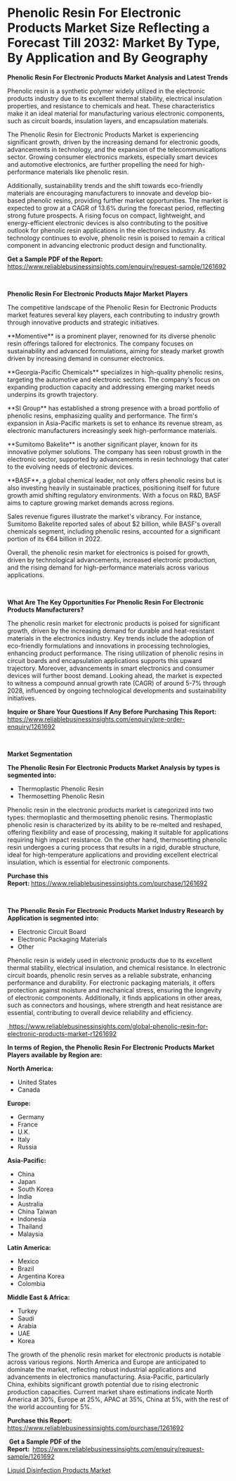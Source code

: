 <p><h1>Phenolic Resin For Electronic Products Market Size Reflecting a Forecast Till 2032: Market By Type, By Application and By Geography</h1></p><p><strong>Phenolic Resin For Electronic Products Market Analysis and Latest Trends</strong></p>
<p><p>Phenolic resin is a synthetic polymer widely utilized in the electronic products industry due to its excellent thermal stability, electrical insulation properties, and resistance to chemicals and heat. These characteristics make it an ideal material for manufacturing various electronic components, such as circuit boards, insulation layers, and encapsulation materials. </p><p>The Phenolic Resin for Electronic Products Market is experiencing significant growth, driven by the increasing demand for electronic goods, advancements in technology, and the expansion of the telecommunications sector. Growing consumer electronics markets, especially smart devices and automotive electronics, are further propelling the need for high-performance materials like phenolic resin. </p><p>Additionally, sustainability trends and the shift towards eco-friendly materials are encouraging manufacturers to innovate and develop bio-based phenolic resins, providing further market opportunities. The market is expected to grow at a CAGR of 13.6% during the forecast period, reflecting strong future prospects. A rising focus on compact, lightweight, and energy-efficient electronic devices is also contributing to the positive outlook for phenolic resin applications in the electronics industry. As technology continues to evolve, phenolic resin is poised to remain a critical component in advancing electronic product design and functionality.</p></p>
<p><strong>Get a Sample PDF of the Report:&nbsp;</strong> <a href="https://www.reliablebusinessinsights.com/enquiry/request-sample/1261692?utm_campaign=2032&utm_medium=2&utm_source=Github&utm_content=ia&utm_term=02022025&utm_id=phenolic-resin-for-electronic-products">https://www.reliablebusinessinsights.com/enquiry/request-sample/1261692</a></p>
<p>&nbsp;</p>
<p><strong>Phenolic Resin For Electronic Products Major Market Players</strong></p>
<p><p>The competitive landscape of the Phenolic Resin for Electronic Products market features several key players, each contributing to industry growth through innovative products and strategic initiatives.</p><p>**Momentive** is a prominent player, renowned for its diverse phenolic resin offerings tailored for electronics. The company focuses on sustainability and advanced formulations, aiming for steady market growth driven by increasing demand in consumer electronics.</p><p>**Georgia-Pacific Chemicals** specializes in high-quality phenolic resins, targeting the automotive and electronic sectors. The company's focus on expanding production capacity and addressing emerging market needs underpins its growth trajectory.</p><p>**SI Group** has established a strong presence with a broad portfolio of phenolic resins, emphasizing quality and performance. The firm's expansion in Asia-Pacific markets is set to enhance its revenue stream, as electronic manufacturers increasingly seek high-performance materials.</p><p>**Sumitomo Bakelite** is another significant player, known for its innovative polymer solutions. The company has seen robust growth in the electronic sector, supported by advancements in resin technology that cater to the evolving needs of electronic devices.</p><p>**BASF**, a global chemical leader, not only offers phenolic resins but is also investing heavily in sustainable practices, positioning itself for future growth amid shifting regulatory environments. With a focus on R&D, BASF aims to capture growing market demands across regions.</p><p>Sales revenue figures illustrate the market's vibrancy. For instance, Sumitomo Bakelite reported sales of about $2 billion, while BASF's overall chemicals segment, including phenolic resins, accounted for a significant portion of its €64 billion in 2022. </p><p>Overall, the phenolic resin market for electronics is poised for growth, driven by technological advancements, increased electronic production, and the rising demand for high-performance materials across various applications.</p></p>
<p>&nbsp;</p>
<p><strong>What Are The Key Opportunities For Phenolic Resin For Electronic Products Manufacturers?</strong></p>
<p><p>The phenolic resin market for electronic products is poised for significant growth, driven by the increasing demand for durable and heat-resistant materials in the electronics industry. Key trends include the adoption of eco-friendly formulations and innovations in processing technologies, enhancing product performance. The rising utilization of phenolic resins in circuit boards and encapsulation applications supports this upward trajectory. Moreover, advancements in smart electronics and consumer devices will further boost demand. Looking ahead, the market is expected to witness a compound annual growth rate (CAGR) of around 5-7% through 2028, influenced by ongoing technological developments and sustainability initiatives.</p></p>
<p><strong>Inquire or Share Your Questions If Any Before Purchasing This Report:</strong> <a href="https://www.reliablebusinessinsights.com/enquiry/pre-order-enquiry/1261692?utm_campaign=2032&utm_medium=2&utm_source=Github&utm_content=ia&utm_term=02022025&utm_id=phenolic-resin-for-electronic-products">https://www.reliablebusinessinsights.com/enquiry/pre-order-enquiry/1261692</a></p>
<p>&nbsp;</p>
<p><strong>Market Segmentation</strong></p>
<p><strong>The Phenolic Resin For Electronic Products Market Analysis by types is segmented into:</strong></p>
<p><ul><li>Thermoplastic Phenolic Resin</li><li>Thermosetting Phenolic Resin</li></ul></p>
<p><p>Phenolic resin in the electronic products market is categorized into two types: thermoplastic and thermosetting phenolic resins. Thermoplastic phenolic resin is characterized by its ability to be re-melted and reshaped, offering flexibility and ease of processing, making it suitable for applications requiring high impact resistance. On the other hand, thermosetting phenolic resin undergoes a curing process that results in a rigid, durable structure, ideal for high-temperature applications and providing excellent electrical insulation, which is essential for electronic components.</p></p>
<p><strong>Purchase this Report:&nbsp;</strong><a href="https://www.reliablebusinessinsights.com/purchase/1261692?utm_campaign=2032&utm_medium=2&utm_source=Github&utm_content=ia&utm_term=02022025&utm_id=phenolic-resin-for-electronic-products">https://www.reliablebusinessinsights.com/purchase/1261692</a></p>
<p>&nbsp;</p>
<p><strong>The Phenolic Resin For Electronic Products Market Industry Research by Application is segmented into:</strong></p>
<p><ul><li>Electronic Circuit Board</li><li>Electronic Packaging Materials</li><li>Other</li></ul></p>
<p><p>Phenolic resin is widely used in electronic products due to its excellent thermal stability, electrical insulation, and chemical resistance. In electronic circuit boards, phenolic resin serves as a reliable substrate, enhancing performance and durability. For electronic packaging materials, it offers protection against moisture and mechanical stress, ensuring the longevity of electronic components. Additionally, it finds applications in other areas, such as connectors and housings, where strength and heat resistance are essential, contributing to overall device reliability and efficiency.</p></p>
<p><a href="https://www.reliablebusinessinsights.com/global-phenolic-resin-for-electronic-products-market-r1261692?utm_campaign=2032&utm_medium=2&utm_source=Github&utm_content=ia&utm_term=02022025&utm_id=phenolic-resin-for-electronic-products">&nbsp;https://www.reliablebusinessinsights.com/global-phenolic-resin-for-electronic-products-market-r1261692</a></p>
<p><strong>In terms of Region, the Phenolic Resin For Electronic Products Market Players available by Region are:</strong></p>
<p>
    <p> <strong> North America: </strong>
        <ul>
            <li>United States</li>
            <li>Canada</li>
        </ul>
        </p> 
    <p> <strong> Europe: </strong>
        <ul>
            <li>Germany</li>
            <li>France</li>
            <li>U.K.</li>
            <li>Italy</li>
            <li>Russia</li>
        </ul>
        </p> 
    <p> <strong> Asia-Pacific: </strong>
        <ul>
            <li>China</li>
            <li>Japan</li>
            <li>South Korea</li>
            <li>India</li>
            <li>Australia</li>
            <li>China Taiwan</li>
            <li>Indonesia</li>
            <li>Thailand</li>
            <li>Malaysia</li>
        </ul>
        </p> 
    <p> <strong> Latin America: </strong>
        <ul>
            <li>Mexico</li>
            <li>Brazil</li>
            <li>Argentina Korea</li>
            <li>Colombia</li>
        </ul>
        </p> 
    <p> <strong> Middle East & Africa: </strong>
        <ul>
            <li>Turkey</li>
            <li>Saudi</li>
            <li>Arabia</li>
            <li>UAE</li>
            <li>Korea</li>
        </ul>
    </p>
    </p>
<p><p>The growth of the phenolic resin market for electronic products is notable across various regions. North America and Europe are anticipated to dominate the market, reflecting robust industrial applications and advancements in electronics manufacturing. Asia-Pacific, particularly China, exhibits significant growth potential due to rising electronic production capacities. Current market share estimations indicate North America at 30%, Europe at 25%, APAC at 35%, China at 5%, with the rest of the world accounting for 5%.</p></p>
<p><strong>Purchase this Report: </strong><a href="https://www.reliablebusinessinsights.com/purchase/1261692?utm_campaign=2032&utm_medium=2&utm_source=Github&utm_content=ia&utm_term=02022025&utm_id=phenolic-resin-for-electronic-products">https://www.reliablebusinessinsights.com/purchase/1261692</a></p>
<p>&nbsp;<strong>Get a Sample PDF of the Report:&nbsp;&nbsp;</strong><a href="https://www.reliablebusinessinsights.com/enquiry/request-sample/1261692?utm_campaign=2032&utm_medium=2&utm_source=Github&utm_content=ia&utm_term=02022025&utm_id=phenolic-resin-for-electronic-products">https://www.reliablebusinessinsights.com/enquiry/request-sample/1261692</a></p>
<p><strong></strong></p>
<p><p><a href="https://github.com/SanjidaMahmud54/Market-Research-Report-List-1/blob/main/liquid-disinfection-products-market.md?utm_campaign=2032&utm_medium=2&utm_source=Github&utm_content=ia&utm_term=02022025&utm_id=phenolic-resin-for-electronic-products">Liquid Disinfection Products Market</a></p></p>
